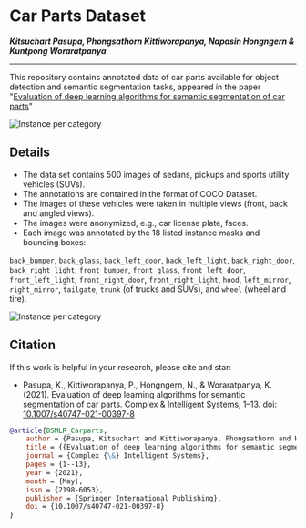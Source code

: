 # Car Parts Dataset
**_Kitsuchart Pasupa, Phongsathorn Kittiworapanya, Napasin Hongngern & Kuntpong Woraratpanya_**

---

This repository contains annotated data of car parts available for object detection and semantic segmentation tasks, appeared in the paper "[Evaluation of deep learning algorithms for semantic segmentation of car parts](https://link.springer.com/article/10.1007/s40747-021-00397-8)"

![Instance per category](doc_images/samples.webp)

## Details
- The data set contains 500 images of sedans, pickups and sports utility vehicles (SUVs).
- The annotations are contained in the format of COCO Dataset.
- The images of these vehicles were taken in multiple views (front, back and angled views).
- The images were anonymized, e.g., car license plate, faces.
- Each image was annotated by the 18 listed instance masks and bounding boxes:

`back_bumper`, `back_glass`, `back_left_door`, `back_left_light`, `back_right_door`, `back_right_light`, `front_bumper`, `front_glass`, `front_left_door`, `front_left_light`, `front_right_door`, `front_right_light`, `hood`, `left_mirror`, `right_mirror`, `tailgate`, `trunk` (of trucks and SUVs), and `wheel` (wheel and tire).

![Instance per category](doc_images/instance_per_cats.webp)



## Citation
If this work is helpful in your research, please cite and star:
- Pasupa, K., Kittiworapanya, P., Hongngern, N., & Woraratpanya, K. (2021). Evaluation of deep learning algorithms for semantic segmentation of car parts. Complex & Intelligent Systems, 1–13. doi: [10.1007/s40747-021-00397-8](https://doi.org/10.1007/s40747-021-00397-8)

```bibtex
@article{DSMLR_Carparts,
	author = {Pasupa, Kitsuchart and Kittiworapanya, Phongsathorn and Hongngern, Napasin and Woraratpanya, Kuntpong},
	title = {{Evaluation of deep learning algorithms for semantic segmentation of car parts}},
	journal = {Complex {\&} Intelligent Systems},
	pages = {1--13},
	year = {2021},
	month = {May},
	issn = {2198-6053},
	publisher = {Springer International Publishing},
	doi = {10.1007/s40747-021-00397-8}
}
```